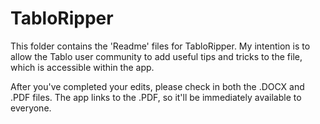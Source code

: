 # TabloRipper

This folder contains the 'Readme' files for TabloRipper. My intention is to allow the Tablo user community to add useful tips and tricks to the file, which is accessible within the app.

After you've completed your edits, please check in both the .DOCX and .PDF files. The app links to the .PDF, so it'll be immediately available to everyone.
